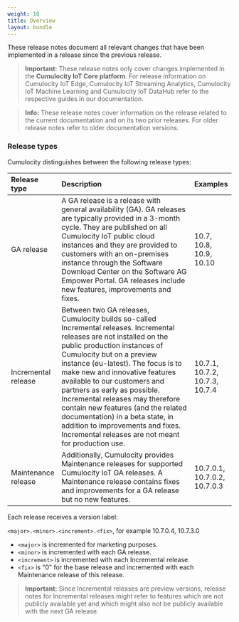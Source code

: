 ```yaml
---
weight: 10
title: Overview
layout: bundle
---
```


These release notes document all relevant changes that have been implemented in a release since the previous release.

><b>Important:</b> These release notes only cover changes implemented in the <b>Cumulocity IoT Core platform</b>. For release information on Cumulocity IoT Edge, Cumulocity IoT Streaming Analytics, Cumulocity IoT Machine Learning and Cumulocity IoT DataHub refer to the respective guides in our documentation. 

>**Info:** These release notes cover information on the release related to the current documentation and on its two prior releases. For older release notes refer to older documentation versions.


### Release types

Cumulocity distinguishes between the following release types:

<table>
<colgroup>
       <col style="width: 15%;">
       <col style="width: 70%;">
       <col style="width: 15%;">
    </colgroup>
    <thead>
<tr>
<th style="text-align:left">Release type</th>
<th style="text-align:left">Description</th>
<th style="text-align:left">Examples</th>
</tr>
</thead>
<tbody>
<tr>
<td style="text-align:left">GA release</td>
<td style="text-align:left">A GA release is a release with general availability (GA). GA releases are typically provided in a 3-month cycle. They are published on all Cumulocity IoT public cloud instances and they are provided to customers with an on-premises instance through the Software Download Center on the Software AG Empower Portal. GA releases include new features, improvements and fixes.</td>
<td style="text-align:left">10.7, 10.8, 10.9, 10.10</td>
</tr>
<tr>
<td style="text-align:left">Incremental release</td>
<td style="text-align:left">Between two GA releases, Cumulocity builds so-called Incremental releases. Incremental releases are not installed on the public production instances of Cumulocity but on a preview instance (eu-latest). The focus is to make new and innovative features available to our customers and partners as early as possible. Incremental releases may therefore contain new features (and the related documentation) in a beta state, in addition to improvements and fixes. Incremental releases are not meant for production use.  </td>
<td style="text-align:left">10.7.1, 10.7.2, 10.7.3, 10.7.4</td>
</tr>
<tr>
<td style="text-align:left">Maintenance release</td>
<td style="text-align:left">Additionally, Cumulocity provides Maintenance releases for supported Cumulocity IoT GA releases. A Maintenance release contains fixes and improvements for a GA release but no new features.</td>
<td style="text-align:left">10.7.0.1, 10.7.0.2, 10.7.0.3</td>
</tr>
</tbody>
</table>

Each release receives a version label:

 `<major>.<minor>.<increment>.<fix>`, for example 10.7.0.4, 10.7.3.0 
 
*  `<major>` is incremented for marketing purposes. 
*  `<minor>` is incremented with each GA release. 
*  `<increment>` is incremented with each Incremental release. 
*  `<fix>` is "0" for the base release and incremented with each Maintenance release of this release.

>**Important:** Since Incremental releases are preview versions, release notes for Incremental releases might refer to features which are not publicly available yet and which might also not be publicly available with the next GA release.
